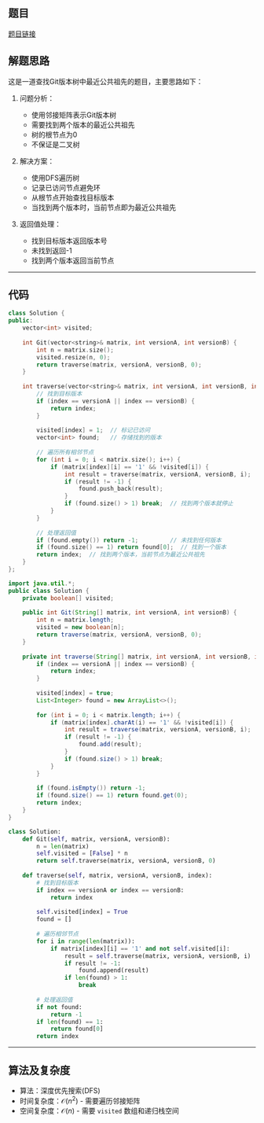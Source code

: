 ## 题目
[题目链接](https://www.nowcoder.com/practice/4fcd94851d9142458329fd1d3e5802a8?tpId=182&tqId=2324684&sourceUrl=/exam/oj&channenl=wgithub&fromPut=wgithub)

## 解题思路

这是一道查找Git版本树中最近公共祖先的题目，主要思路如下：

1. 问题分析：
   - 使用邻接矩阵表示Git版本树
   - 需要找到两个版本的最近公共祖先
   - 树的根节点为0
   - 不保证是二叉树

2. 解决方案：
   - 使用DFS遍历树
   - 记录已访问节点避免环
   - 从根节点开始查找目标版本
   - 当找到两个版本时，当前节点即为最近公共祖先

3. 返回值处理：
   - 找到目标版本返回版本号
   - 未找到返回-1
   - 找到两个版本返回当前节点

---

## 代码

```cpp []
class Solution {
public:
    vector<int> visited;
    
    int Git(vector<string>& matrix, int versionA, int versionB) {
        int n = matrix.size();
        visited.resize(n, 0);
        return traverse(matrix, versionA, versionB, 0);
    }
    
    int traverse(vector<string>& matrix, int versionA, int versionB, int index) {
        // 找到目标版本
        if (index == versionA || index == versionB) {
            return index;
        }
        
        visited[index] = 1;  // 标记已访问
        vector<int> found;   // 存储找到的版本
        
        // 遍历所有相邻节点
        for (int i = 0; i < matrix.size(); i++) {
            if (matrix[index][i] == '1' && !visited[i]) {
                int result = traverse(matrix, versionA, versionB, i);
                if (result != -1) {
                    found.push_back(result);
                }
                if (found.size() > 1) break;  // 找到两个版本就停止
            }
        }
        
        // 处理返回值
        if (found.empty()) return -1;         // 未找到任何版本
        if (found.size() == 1) return found[0];  // 找到一个版本
        return index;  // 找到两个版本，当前节点为最近公共祖先
    }
};
```

```java []
import java.util.*;
public class Solution {
    private boolean[] visited;
    
    public int Git(String[] matrix, int versionA, int versionB) {
        int n = matrix.length;
        visited = new boolean[n];
        return traverse(matrix, versionA, versionB, 0);
    }
    
    private int traverse(String[] matrix, int versionA, int versionB, int index) {
        if (index == versionA || index == versionB) {
            return index;
        }
        
        visited[index] = true;
        List<Integer> found = new ArrayList<>();
        
        for (int i = 0; i < matrix.length; i++) {
            if (matrix[index].charAt(i) == '1' && !visited[i]) {
                int result = traverse(matrix, versionA, versionB, i);
                if (result != -1) {
                    found.add(result);
                }
                if (found.size() > 1) break;
            }
        }
        
        if (found.isEmpty()) return -1;
        if (found.size() == 1) return found.get(0);
        return index;
    }
}
```

```python []
class Solution:
    def Git(self, matrix, versionA, versionB):
        n = len(matrix)
        self.visited = [False] * n
        return self.traverse(matrix, versionA, versionB, 0)
    
    def traverse(self, matrix, versionA, versionB, index):
        # 找到目标版本
        if index == versionA or index == versionB:
            return index
            
        self.visited[index] = True
        found = []
        
        # 遍历相邻节点
        for i in range(len(matrix)):
            if matrix[index][i] == '1' and not self.visited[i]:
                result = self.traverse(matrix, versionA, versionB, i)
                if result != -1:
                    found.append(result)
                if len(found) > 1:
                    break
        
        # 处理返回值
        if not found:
            return -1
        if len(found) == 1:
            return found[0]
        return index
```

---

## 算法及复杂度
- 算法：深度优先搜索(DFS)
- 时间复杂度：$\mathcal{O}(n^2)$ - 需要遍历邻接矩阵
- 空间复杂度：$\mathcal{O}(n)$ - 需要 `visited` 数组和递归栈空间
